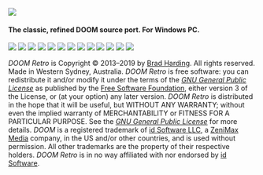 ![](https://raw.githubusercontent.com/bradharding/www.doomretro.com/master/title2.png)

#### The classic, refined DOOM source port. For Windows PC.

[![](https://img.shields.io/github/languages/top/bradharding/doomretro.svg?style=flat)](https://github.com/bradharding/doomretro)
[![](https://img.shields.io/github/languages/code-size/bradharding/doomretro.svg?style=flat)](https://github.com/bradharding/doomretro)
[![](https://img.shields.io/github/license/bradharding/doomretro.svg?style=flat&logo=gnu)](https://github.com/bradharding/doomretro/wiki/LICENSE)
[![](https://img.shields.io/github/release/bradharding/doomretro.svg?style=flat)](https://github.com/bradharding/doomretro/releases)
[![](https://img.shields.io/github/release-date/bradharding/doomretro.svg?style=flat)](https://github.com/bradharding/doomretro/releases)
[![](https://img.shields.io/github/downloads/bradharding/doomretro/latest/total.svg?style=flat)](https://github.com/bradharding/doomretro/releases)
[![](https://img.shields.io/github/downloads/bradharding/doomretro/total.svg?style=flat)](https://github.com/bradharding/doomretro/releases)
[![](https://img.shields.io/github/commit-activity/m/bradharding/doomretro.svg)](https://github.com/bradharding/doomretro/commits/master)
[![](https://img.shields.io/github/commits-since/bradharding/doomretro/latest.svg?style=flat)](https://github.com/bradharding/doomretro/commits/master)
[![](https://img.shields.io/github/last-commit/bradharding/doomretro.svg?style=flat)](https://github.com/bradharding/doomretro/commits/master)
[![](https://img.shields.io/travis/bradharding/doomretro.svg?style=flat?style=flat&logo=travis)](https://travis-ci.org/bradharding/doomretro)
[![](https://img.shields.io/github/stars/bradharding/doomretro.svg?style=flat&logo=github)](https://github.com/bradharding/doomretro/stargazers)
[![](https://img.shields.io/twitter/follow/doomretro.svg?style=flat&logo=twitter)](https://twitter.com/doomretro)

*DOOM Retro* is Copyright &copy; 2013&ndash;2019 by [Brad Harding](mailto:brad@doomretro.com). All rights reserved. Made in Western Sydney, Australia. *DOOM Retro* is free software: you can redistribute it and/or modify it under the terms of the [*GNU General Public License*](https://github.com/bradharding/doomretro/wiki/LICENSE) as published by the [Free Software Foundation](http://www.fsf.org/), either version 3 of the License, or (at your option) any later version. *DOOM Retro* is distributed in the hope that it will be useful, but WITHOUT ANY WARRANTY; without even the implied warranty of MERCHANTABILITY or FITNESS FOR A PARTICULAR PURPOSE. See the [*GNU General Public License*](https://github.com/bradharding/doomretro/wiki/LICENSE) for more details. *DOOM* is a registered trademark of [id Software LLC](https://www.idsoftware.com), a [ZeniMax Media](https://www.zenimax.com/) company, in the US and/or other countries, and is used without permission. All other trademarks are the property of their respective holders. *DOOM Retro* is in no way affiliated with nor endorsed by [id Software](https://www.idsoftware.com).
